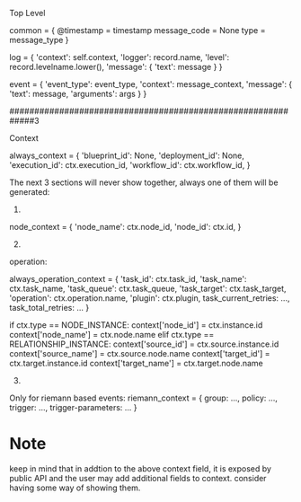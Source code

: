 
Top Level

common = {
    @timestamp = timestamp
    message_code = None
    type = message_type
}

log = {
    'context': self.context,
    'logger': record.name,
    'level': record.levelname.lower(),
    'message': {
        'text': message
    }
}


event = {
    'event_type': event_type,
    'context': message_context,
    'message': {
        'text': message,
        'arguments': args
    }
}

#############################################################3

Context

always_context = {
    'blueprint_id': None,
    'deployment_id': None,
    'execution_id': ctx.execution_id,
    'workflow_id': ctx.workflow_id,
}


The next 3 sections will never show together, always one of them will be generated:

1.
node_context = {
    'node_name': ctx.node_id,
    'node_id': ctx.id,
}


2.
operation:

always_operation_context = {
    'task_id': ctx.task_id,
    'task_name': ctx.task_name,
    'task_queue': ctx.task_queue,
    'task_target': ctx.task_target,
    'operation': ctx.operation.name,
    'plugin': ctx.plugin,
    task_current_retries: ...,
    task_total_retries: ...
}

if ctx.type == NODE_INSTANCE:
    context['node_id'] = ctx.instance.id
    context['node_name'] = ctx.node.name
elif ctx.type == RELATIONSHIP_INSTANCE:
    context['source_id'] = ctx.source.instance.id
    context['source_name'] = ctx.source.node.name
    context['target_id'] = ctx.target.instance.id
    context['target_name'] = ctx.target.node.name


3.
Only for riemann based events:
riemann_context = {
    group: ...,
    policy: ...,
    trigger: ...,
    trigger-parameters: ...
}


# Note
keep in mind that in addtion to the above context field, it is exposed by public API and the user
may add additional fields to context. consider having some way of showing them.
